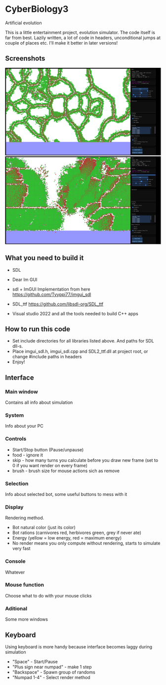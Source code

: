 # CyberBiology3
Artificial evolution

This is a little entertainment project, evolution simulator. The code itself is far from best. Lazily written, a lot of code in headers, unconditional jumps at couple of places etc. I'll make it better in later versions!


## Screenshots

![Screenshot1](/Screenshots/1.png?raw=true "Screenshot1")
![Screenshot2](/Screenshots/3.png?raw=true "Screenshot2")


## What you need to build it

+ SDL

+ Dear Im GUI

+ sdl + ImGUI Implementation from here
https://github.com/Tyyppi77/imgui_sdl

+ SDL_ttf
https://github.com/libsdl-org/SDL_ttf

+ Visual studio 2022 and all the tools needed to build C++ apps


## How to run this code

+ Set include directories for all libraries listed above. And paths for SDL dll-s.  
+ Place imgui_sdl.h, imgui_sdl.cpp and SDL2_ttf.dll at project root, or change #include paths in headers
+ Enjoy!

## Interface

### Main window
Contains all info about simulation

### System
Info about your PC

### Controls
+ Start/Stop button (Pause/unpause)
+ food - ignore it
+ skip - how many turns you calculate before you draw new frame (set to 0 if you want render on every frame)
+ brush - brush size for mouse actions sich as remove

### Selection
Info about selected bot, some useful buttons to mess with it

### Display
Rendering method. 
+ Bot natural color (just its color)
+ Bot rations (carnivores red, herbivores green, grey if never ate)
+ Energy (yellow = low energy, red = maximum energy)
+ No render means you only compute without rendering, starts to simulate very fast

### Console
Whatever

### Mouse function
Choose what to do with your mouse clicks

### Aditional
Some more windows


## Keyboard

Using keyboard is more handy because interface becomes laggy during simulation

+ "Space" - Start/Pause
+ "Plus sign near numpad" - make 1 step
+ "Backspace" - Spawn group of randoms
+ "Numpad 1-4" - Select render method
